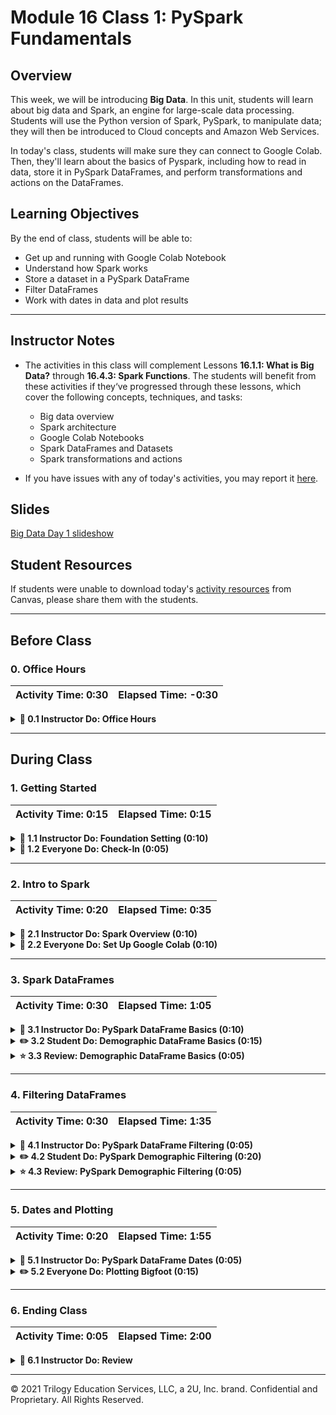 # Module 16 Class 1: PySpark Fundamentals

## Overview

This week, we will be introducing **Big Data**. In this unit, students will learn about big data and Spark, an engine for large-scale data processing. Students will use the Python version of Spark, PySpark, to manipulate data; they will then be introduced to Cloud concepts and Amazon Web Services.

In today's class, students will make sure they can connect to Google Colab. Then, they'll learn about the basics of Pyspark, including how to read in data, store it in PySpark DataFrames, and perform transformations and actions on the DataFrames.

## Learning Objectives

By the end of class, students will be able to:

* Get up and running with Google Colab Notebook
* Understand how Spark works
* Store a dataset in a PySpark DataFrame
* Filter DataFrames
* Work with dates in data and plot results

- - -

## Instructor Notes

* The activities in this class will complement Lessons **16.1.1: What is Big Data?** through **16.4.3: Spark Functions**.  The students will benefit from these activities if they‘ve progressed through these lessons, which cover the following concepts, techniques, and tasks:

   * Big data overview
   * Spark architecture
   * Google Colab Notebooks
   * Spark DataFrames and Datasets
   * Spark transformations and actions

* If you have issues with any of today's activities, you may report it [here](http://tiny.cc/BootCampFeedback).

## Slides

[Big Data Day 1 slideshow](https://docs.google.com/presentation/d/112bzlvJGmH1DyrwItGCFSzEjKjiZHNaRoicxt_YJOk0/edit?ts=604be333#slide=id.gc35463efd6_0_114)

## Student Resources

If students were unable to download today's [activity resources](https://2u-data-curriculum-team.s3.amazonaws.com/data-viz-online-lesson-plans/16-Lessons/16-1-Student_Resources.zip) from Canvas, please share them with the students.

- - -

## Before Class

### 0. Office Hours

| Activity Time: 0:30       |  Elapsed Time:     -0:30  |
|---------------------------|---------------------------|

<details>
 <summary><strong> 📣 0.1 Instructor Do: Office Hours</strong></summary>

* Before you begin class, hold office hours. Office hours should be driven by students. Encourage students to take full advantage of office hours by reminding them that this is their time to ask questions and get assistance from instructional staff as they learn new concepts.

* Expect that students may ask for the following:

 * Further review on a particular subject
 * Debugging assistance
 * Help with computer issues
 * Guidance with a particular tool

</details>

- - -

## During Class

### 1. Getting Started

| Activity Time:       0:15 |  Elapsed Time:      0:15  |
|---------------------------|---------------------------|

<details>
 <summary><strong>📣 1.1 Instructor Do: Foundation Setting (0:10)</strong></summary>

* Welcome students to class.

* Direct students to post individual questions in the Zoom chat to be addressed by you and/or your TAs at the end of class.

* Open the slideshow and use slides 1-11 to walk through the foundation setting with your class.

* **Big Picture:** This is an opportunity to zoom out and see the big picture of where they are in the program. Take a moment to mention some real-world examples illustrating the value of what they're learning this week.

* **Program Pointers:** Talk through some of the key logistical things that will help students stay on track. This is an opportunity to speak to what students may need when they're at this particular point of the program.

* **This Week - Big Data:** Talk through the key skills students will be learning this week. Let the students know that they will be using PySpark and Google Colab Notebooks to learn how Spark works with big data.

* **This Week's Challenge:** For this week's Challenge, let the students know they’ll be working with a customer-review dataset from Amazon. The students will perform ETL using PySpark, and they’ll connect to an AWS RDS instance. Students will then determine if Vine reviews show bias toward being more favorable.

* **Career Connection:** Let students know how they will be using the skills covered this week throughout their careers. It's important for them to know the "why." Give examples of when they may be used in work or when you have used those skills in your workplace.

* **How to Succeed This Week:** Remind your students that they may have moments of frustration this week as they learn something complex. These moments are great for deepening their knowledge. Use the side material to outline some of the topics that they may find tricky in this module. Consider sharing something about your personal learning journey. It helps students to recognize that everyone starts somewhere and that they are not alone.

* **Today's Objectives:** Now, outline the concepts that will be covered in today's lesson. Remind students that they can find the relevant activity files in the “Getting Ready for Class” page in their course content.

</details>

<details>
 <summary><strong>🎉  1.2 Everyone Do: Check-In (0:05)</strong></summary>

* Ask the class the following questions and call on students for answers:

   * **Q:** How are you feeling about your progress so far?

   * **A:** We are starting to build your big-data skillset. It’s also okay to feel overwhelmed as long as you don’t give up.

   * **Q:** How comfortable do you feel with this topic?

   * **A:** Let's do "fist to five" together. If you are not feeling confident, hold up a fist (0). If you feel very confident, hold up an open hand (5).

</details>



- - -

### 2. Intro to Spark

| Activity Time:       0:20 |  Elapsed Time:      0:35  |
|---------------------------|---------------------------|

<details>
 <summary><strong> 📣 2.1 Instructor Do: Spark Overview (0:10)</strong></summary>

* Help students identify the significant differences between Hadoop (mrjob) and Spark. You may use slides 13-20 to accompany this activity. Be sure to mention the following:

 * Hadoop is a buzzword in the big-data industry, but many businesses are relying on Spark to solve their big-data problems. Spark runs on Hadoop, but it doesn't have to.

 * According to its website, Spark is "a fast and general engine for large-scale data processing."

 * Spark uses scripts from real programming languages, has a rich ecosystem, and is very scalable.

 * Spark uses in-memory computation instead of a disk-based solution, which means it doesn't need to talk to the Hadoop Distributed File System (HDFS) each time; instead, Spark retains as much as it can in memory.

 * Spark uses lazy evaluation, which delays the evaluation of an expression until its value is needed.

</details>

<details>
 <summary><strong> 📣 2.2 Everyone Do: Set Up Google Colab (0:10)</strong></summary>

* Students will need a Google account to use Google Colab Notebooks. If they do not have an account already, encourage them to sign up for one.

* Once you confirm that all students have a Google account, navigate to [Google Colaboratory](https://colab.research.google.com/notebooks/welcome.ipynb). Then, explain the following:

 * We will use **Cloud-based notebooks** to run Spark.

 * Google Colaboratory or Colab are Google-hosted notebooks.

 * These cloud-based notebooks allow for easy installation of Spark and the use of cloud computing power.

 * They are similar to the Jupyter Notebooks we run locally.

* Instruct students to open a new notebook by clicking *File* on the top left and select **New Notebook**.

  ![Navigate to Google Colaboratory Webpage to see the menu](Images/Colab-Menu.png)

* Explain that these notebooks will be saved in a folder called **Colab Notebooks** in Google Drive. Navigate to [Google drive](https://www.google.com/drive/) in a sepearte tab and select *Go to Google Drive*

  ![go to Google drive](Images/google_go_to_google_drive.png)

* Then, show students the **Colab Notebooks** folder.

  ![The Colab Notebooks folder is located in the Google Drive](Images/colab-folder.png)

* A new tab will launch with a new notebook. The functionality is very similar to using Jupyter Notebook, except everything is now hosted online.

* Notebooks can be uploaded directly to Colab. Follow the steps to upload the [spark_dataframe_basics.ipnyb](Activities/03-Ins_Pyspark_DataFrames_Basics/Solved/spark_dataframe_basics.ipynb) file.

 1. From the Colab notebook you just opened, click **File** then **Upload notebook**.

    ![upload notebook](Images/google_upload_notebook.png)

 2. You can upload the file by either dragging it in the `spark_dataframe_basics.ipnyb` file into the box that pops up to upload, or by using the controls to select the file from your computer.

    ![pop up box to upload notebooks in google colab](Images/colab_notebook_upload.png)

* Make sure all students are up and running with Colab Notebooks before moving on to the next section.

</details>



- - -

### 3. Spark DataFrames

| Activity Time:       0:30 |  Elapsed Time:      1:05  |
|---------------------------|---------------------------|

<details>
 <summary><strong> 📣 3.1 Instructor Do: PySpark DataFrame Basics (0:10)</strong></summary>

* In this demonstration, you will introduce students to the basics of working with PySpark in Google Colab Notebooks. You may use slides 23-33 to accompany this activity.

* Open [spark_dataframe_basics.ipnyb](Activities/03-Ins_Pyspark_DataFrames_Basics/Solved/spark_dataframe_basics.ipynb) in a Colab Notebook.

* Explain that when using Colab, each notebook will need to install Spark and create a SparkSession. Start by explaining the first two code blocks:

 * The first block of code may seem scary, but all it is doing is installing Spark in our Colab environment. Installation only takes a few seconds, and it  saves the hassle of configuring Spark locally.

 * **Note** that Spark is constantly being updated and the version used in the code below may be outdated. If you run into installation issues, visit the [Spark distribution](http://www.apache.org/dist/spark/) to find the most recent version of Spark 2.X.X, then update the version in the variable below. You will need to update this for all notebooks.

    ![spark version](Images/spark_version.png)

    ![download spark](Images/download_spark.png)

 * In the second block of code, a SparkSession is created to control your Spark Application. Before interacting with Spark, a session is started and the app is named; this can be any name, but it is usually good to associate the app with what you are doing.

    ```python
    # Start Spark session
    from pyspark.sql import SparkSession
    spark = SparkSession.builder.appName("DataFrameBasics").getOrCreate()
    ```

 * Remind students that these two blocks of code will need to be run with every new notebook that will use Spark. The only thing that will change will be the app name.

* Now that Spark has been installed in the notebook and a session has been started, continue to explain the rest of the code:

 * Spark can create DataFrames manually.

    ```python
    # Create DataFrame manually
    dataframe = spark.createDataFrame([
                                      (0, "Here is our DataFrame"),
                                      (1, "We are making one from scratch"),
                                      (2, "This will look very similar to a Pandas DataFrame")
    ], ["id", "words"])

    dataframe.show()
    ```

 * Since Colab is hosted in the cloud, it’s much easier to read datasets directly from the cloud as well, compared to reading from your local files. In this code block, Colab will pull data from Amazon's Simple Storage Service (S3). This boilerplate code can be used to read other public files hosted on Amazon's services.

    ```python
    # Read in data from S3 Buckets
    from pyspark import SparkFiles
    url = "https://2u-data-curriculum-team.s3.amazonaws.com/dataviz-classroom/v1.1/22-big-data/day_1/food.csv"
    spark.sparkContext.addFile(url)
    df = spark.read.csv(SparkFiles.get("food.csv"), sep=",", header=True)
    ```

 * Similar to Pandas, Spark has a mechanism for reading data and storing it as a DataFrame.

 * Conceptually, Spark DataFrames are similar to Pandas DataFrames, but with Spark, the data is distributed.

 * Spark DataFrames organize data in a column-and-row format in which each column represents a variable, and each row represents a data point.

 * Spark DataFrames take in data from a variety of sources, apply transformations, and collect and display data.

 * When loading JSON data, the schema may not always be correct, so Spark allows you to import types and manually set the schema.

 * Data access and manipulation in Spark are very similar to Pandas.

 * `StructField` takes in the column's name, defines the data type, and takes in a Boolean. This is necessary because JSON files need to have the schema set manually.

    ```python
    # Import struct fields that we can use
    from pyspark.sql.types import StructField, StringType, IntegerType, StructType

    # Next we need to create the list of struct fields
    schema = [StructField("food", StringType(), True), StructField("price", IntegerType(), True),]
    schema

    # Pass in our fields
    final = StructType(fields=schema)
    final
    ```

 * Spark uses the `show()` method to display the data from DataFrames.

    ```python
    # Read our data with our new schema
    dataframe = spark.read.csv(SparkFiles.get("food.csv"), schema=final, sep=",", header=True)
    dataframe.show()
    ```

 * Spark can access the DataFrame in many different ways:

    ```python
    dataframe['price']

    type(dataframe['price'])

    dataframe.select('price')

    type(dataframe.select('price'))

    dataframe.select('price').show()
    ```

 * Columns can be manipulated using the `withColumn()` method.

    ```python
    # Add new column
    dataframe.withColumn('newprice', dataframe['price']).show()
    ```

 * Columns can be renamed using `withColumnRenamed()`.

    ```python
    # Update column name
    dataframe.withColumnRenamed('price','newerprice').show()
    ```

 * Column data can be changed.

    ```python
    # Double the price
    dataframe.withColumn('doubleprice',dataframe['price']*2).show()

    # Add a dollar to the price
    dataframe.withColumn('add_one_dollar',dataframe['price']+1).show()

    # Halve the price
    dataframe.withColumn('half_price',dataframe['price']/2).show()
    ```

  * A list can be made out of columns with `collect()`.

    ```python
    # Collecting a column as a list
    dataframe.select("price").collect()
    ```

 * Use `toPandas()` to convert a PySpark DataFrame to a Pandas DataFrame. This should only be done for summarized or aggregated subsets of the original Spark DataFrame.

    ```python
    import pandas as pd
    pandas_df = dataframe.toPandas()
    ```

* Send out the [PySpark documentation](http://spark.apache.org/docs/latest/api/python/index.html) and the [spark_dataframe_basics.ipnyb](Activities/03-Ins_Pyspark_DataFrames_Basics/Solved/spark_dataframe_basics.ipynb) for students to review later.

</details>

<details>
 <summary><strong> ✏️ 3.2 Student Do: Demographic DataFrame Basics (0:15)</strong></summary>

* Next, proceed with the student exercise. In this exercise, students will use the basic features of PySpark DataFrames to analyze a CSV with demographic data.

* Open the [demographics.ipynb](Activities/04-Stu_Pyspark_DataFrames_Basics/Solved/demographics.ipynb) file in your Colab Notebook and scroll to the bottom to display what they will be creating.

  ![table of demographic salary](Images/stu_demogprahic_salary.png)

* Make sure the students can download and open the [instructions](Activities/04-Stu_Pyspark_DataFrames_Basics/README.md), the [starter code](Activities/04-Stu_Pyspark_DataFrames_Basics/Unsolved/demographics.ipynb), and the [demographics.csv](Activities/04-Stu_Pyspark_DataFrames_Basics/Resources/demographics.csv) from the AWS link.

* Go over the instructions with the students and answer any questions before breaking the students out in groups.

* Divide students into groups of 3 to 5. They should work on the solution by themselves but can reach out to others in their group for help.

* Let students know that they may be asked to share and walk through their work at the end of the activity.

</details>

<details>
 <summary><strong> ⭐ 3.3 Review: Demographic DataFrame Basics (0:05)</strong></summary>

* Once time is up, ask for volunteers to walk through their solution. Remind them that it is perfectly alright if they didn't finish the activity.

* To encourage participation, you can open the [starter code](Activities/04-Stu_Pyspark_DataFrames_Basics/Unsolved/demographics.ipynb) and ask the students to help you write the code to get the column names and the first ten rows.

* Continue this process for the remainder of the code.

* If there are no volunteers, open up [demographics.ipynb](Activities/04-Stu_Pyspark_DataFrames_Basics/Solved/demographics.ipynb) in Colab and go over the solution file line by line with the class, answering whatever questions students may have.

* Key points to cover are:

 * Spark is installed and a SparkSession is started.

    ```python
    # Start Spark session
    from pyspark.sql import SparkSession
    spark = SparkSession.builder.appName("Demographics").getOrCreate()
    ```

 * `SparkFiles` is imported to read in a file, and a URL to the data is stored in a variable.

    ```python
    # Read in data from S3 Buckets
    from pyspark import SparkFiles
    url = "https://2u-data-curriculum-team.s3.amazonaws.com/dataviz-classroom/v1.1/22-big-data/demographics.csv"
    ```

 * Spark adds the file with `spark.sparkContext.addFile(url)`.

 * Use Spark to read in the data, separate it with commas, and take the header.

    ```python
    spark.read.csv(SparkFiles.get("demographics.csv"), sep=",", header=True)
    ```

 * Use `df.columns` to see the list of column names.

 * Using `show()` to get a summary of the DataFrame columns is similar to using the `head()` method in Pandas.

 * Use `describe()` and `printSchema()` to show the schema.

 * Show that we can select specific columns to `describe`.

   ![select columns](Images/select_columns.png)

 * Show that the `Salary` column can be renamed using `withColumnRenamed`.

    ```python
    # Rename the Salary column to `Salary (1k)` and show only this new column
    df = df.withColumnRenamed('Salary', 'Salary (1k)')
    df.select("Salary (1k)").show()
    ```

 * Show that we can add a new `Salary` column that multiplies each `Salary (1k)` column by 1,000.

   ![add salary](Images/add_salary.png)


* Send out the [solution file](Activities/04-Stu_Pyspark_DataFrames_Basics/Solved/demographics.ipynb) for students to review later.

* Answer any questions students may have before moving on to the next activity.

</details>



- - -

### 4. Filtering DataFrames

| Activity Time:       0:30 |  Elapsed Time:      1:35  |
|---------------------------|---------------------------|

<details>
 <summary><strong> 📣 4.1 Instructor Do: PySpark DataFrame Filtering (0:05)</strong></summary>

* In this activity, you will be reviewing how to filter PySpark DataFrames. You may use slides 37-40 to accompany this activity.

* Import [spark_filtering.ipynb](Activities/05-Ins_Pyspark_DataFrames_Filtering/Solved/spark_filtering.ipynb) into Colab and run the file.

* Explain the following:

 * Spark can order DataFrames by using the `orderBy()` method.

 * Pass in the column name and either `asc()` for ascending order or `desc()` for descending order.

    ```python
    # Order a DataFrame by ascending values
    df.orderBy(df["points"].asc()).show(5)

    # Order a DataFrame by descending values
    df.orderBy(df["points"].desc()).show(5)
    ```

 * Spark can import other helper functions as well. For example, `avg()` finds the average of the values in the input column.

    ```python
    # Import average function
    from pyspark.sql.functions import avg
    df.select(avg("points")).show()
    ```

 * The `filter()` method allows more data manipulation, similar to SQL's `WHERE` clause. Here, it is filtering for all wine that has a price lower than $20.

    ```python
    # Using filter
    df.filter("price<20").show()
    ```

 * The exact columns can be used by combining the `select` method with `filter`.

    ```python
    # Filter by price on certain columns
    df.filter("price<20").select(['points','country', 'winery','price']).show()
    ```

 * Similar to Pandas, Spark can compare multiple conditions using Python operators.

* Send out the [spark_filtering notebook](Activities/05-Ins_Pyspark_DataFrames_Filtering/Solved/spark_filtering.ipynb) for students to refer to later.

* Answer any questions before proceeding to the student activity.

</details>

<details>
 <summary><strong> ✏️ 4.2 Student Do: PySpark Demographic Filtering (0:20)</strong></summary>

* Next, proceed with the student exercise. In this activity, students will use the PySpark filtering functions to filter through the demographic dataset.

* Open the [demographics_filtered.ipynb](Activities/06-Stu_Pyspark_DataFrames_Filtering/Solved/demographics_filtered.ipynb) in Colab to display some of the tables they will be creating.

* Make sure the students can download and open the [instructions](Activities/06-Stu_Pyspark_DataFrames_Filtering/README.md) and the [starter code](Activities/06-Stu_Pyspark_DataFrames_Filtering/Unsolved/demographics_filtered.ipynb) from the AWS link.

* Go over the instructions with the students and answer any questions before breaking the students out in groups.

* Divide students into groups of 3 to 5. They should work on the solution by themselves but can reach out to others in their group for help.

* Let students know that they may be asked to share and walk through their work at the end of the activity.

</details>

<details>
 <summary><strong> ⭐ 4.3 Review: PySpark Demographic Filtering (0:05)</strong></summary>

* Once time is up, ask for volunteers to walk through their solution. Remind them that it is perfectly alright if they didn't finish the activity.

* To encourage participation, you can open the [starter code](Activities/06-Stu_Pyspark_DataFrames_Filtering/Unsolved/demographics_filtered.ipynb) and ask the students to help you write the code to get the occupation with the highest salary.

* Continue this process for the remainder of the code.

* If there are no volunteers, open up the [solution](Activities/06-Stu_Pyspark_DataFrames_Filtering/Solved/demographics_filtered.ipynb) file and review it line by line with the class, answering whatever questions students may have.

* Key points to cover are:

 * Use the `orderBy` method with `desc` to show the occupations and salaries in descending order to find the highest salary.

    ```python
    # What occupation had the highest salary?
    df.orderBy(df["Salary"].desc()).select("occupation", "Salary").limit(1).show()
    ```

 * We can leave out `desc` to get the values in ascending order to find the lowest salary.

    ```python
    # What occupation had the lowest salary?
    df.orderBy(df["Salary"]).select("occupation", "Salary").limit(1).show()
    ```

 * We can import functions such as `mean` to apply to our columns. This creates an aggregate view called `avg(Salary)`.

    ```python
    # What is the mean salary of this dataset?
    from pyspark.sql.functions import mean
    df.select(mean("Salary")).show()
    ```

 * We can apply `min` and `max` functions to the Salary column.

    ```python
    # What is the max and min of the Salary column?
    from pyspark.sql.functions import max, min
    df.select(max("Salary"), min("Salary")).show()
    ```

 * We can use a filter to show all occupations with salaries higher than $80,000.

   ![pyspark filter](Images/pyspark_filter.png)

 * We can use `groupBy` with an aggregation function to show the average age and height by academic degree type.

   ![groupby](Images/pyspark_groupby.png)

* Send out the [solution](Activities/06-Stu_Pyspark_DataFrames_Filtering/Solved/demographics_filtered.ipynb) for students to refer to later.

* Answer any questions before moving on to the next activity.

</details>



- - -

### 5. Dates and Plotting

| Activity Time:       0:20 |  Elapsed Time:      1:55  |
|---------------------------|---------------------------|

<details>
 <summary><strong> 📣 5.1 Instructor Do: PySpark DataFrame Dates (0:05)</strong></summary>

* In this demonstration, you will be reviewing how to handle data formats and plot data with PySpark. You may use slides 45-49 to accompany this activity.

* Import [spark_dates.ipynb](Activities/07-Ins_Pyspark_DataFrames_Dates/Solved/spark_dates.ipynb) into Colab.

* Walk students through the code and cover the following:

 * To avoid errors in reading the data, `inferSchema=True, timestampFormat="yyyy/MM/dd HH:mm:ss"` is used to tell Spark to infer the schema and use this format for handling timestamps.

 * It's common to encounter a variety of date and timestamp formats. Spark provides a functions library with date and timestamp conversion functions.

 * The `year` function is imported, which allows you to select the year from a timestamp column.

    ```python
    # Import date time functions
    from pyspark.sql.functions import year

    # Show the year for the date column
    df.select(year(df["date"])).show()
    ```

 * A new column storing only the year can be created.

    ```python
    # Save the year as a new column
    df = df.withColumn("year", year(df['date']))
    df.show()
    ```

 * With the new column, we can now group by the year and find the average precipitation.

    ```python
    # Find the average precipitation per year
    averages = df.groupBy("year").avg()
    averages.orderBy("year").select("year", "avg(prcp)").show()
    ```

 * The same can be done with the month function, except this time we’ll use the `max()` function.

 * The DataFrame can also be exported to a Pandas DataFrame.

    ```python
    # Import the summarized data to a pandas dataframe for plotting
    # Note: If your summarized data is still too big for your local memory then your notebook may crash

    pandas_df = averages.orderBy("month").select("month", "max(prcp)").toPandas()
    pandas_df.head()
    ```

 * From the Pandas DataFrame, we can use Matplotlib to chart the data.

    ![weather bar graph](Images/rainfall_chart.png)

 * Demonstrate the different methods that are parts of the date and time PySpark functions.

* Send out [spark_dates solution notebook](Activities/07-Ins_Pyspark_DataFrames_Dates/Solved/spark_dates.ipynb) for students to review later.

* Answer any questions before moving on to the next activity.

</details>

<details>
 <summary><strong> ✏️ 5.2 Everyone Do: Plotting Bigfoot (0:15)</strong></summary>

* In this exercise, students will use date formatting with PySpark to plot Bigfoot sightings.

* Open the [bigfoot.ipynb](Activities/08-Evr_Pyspark_Bigfoot/Solved/bigfoot.ipynb) file in a Colab Notebook and display the graph they will be creating.

  ![chart of bigfoot sightings vs. year](Images/bigfoot_plot.png)

* Make sure the students can download and open the [instructions](Activities/08-Evr_Pyspark_Bigfoot/README.md) and the [starter code](Activities/08-Evr_Pyspark_Bigfoot/Unsolved/bigfoot.ipynb) from the AWS link.

* Go over the instructions with the students, then let the students work on their solution for 5 to 7 minutes.

* When time is up, open the [starter code](Activities/08-Evr_Pyspark_Bigfoot/Unsolved/bigfoot.ipynb), then ask the students to help you write code to create a year column and to save it as 'Year'.

* Continue this process for the remainder of the code.

* If there are no volunteers, open up the [solution](Activities/08-Evr_Pyspark_Bigfoot/Solved/bigfoot.ipynb) in a Colab Notebook and go over the solution file line by line with the class, answering whatever questions students may have.


* Key points to cover include:

  * Import the functions needed to handle the year-date conversion.

    ```python
    # Import date time functions
    from pyspark.sql.functions import month, year
    ```

  * Create a new DataFrame with only the year, using the `withColumn` method and the `year` function.

    ```python
    # Create a new DataFrame with the column Year
    df.select(year(df["timestamp"])).show()
    ```

  * Show how the `year` function can be used to create a new Year column from the timestamp. This Year column can then be used to group, count, and order sightings per year.

    ```python
    # Find the total bigfoot sightings per year
    averages = df.groupBy("year").count()
    averages.orderBy("year").select("year", "count").show()
    ```

  * Take the aggregated data and convert it to a Pandas DataFrame

    ```python
    # Import the summarized data to a pandas DataFrame for plotting
    # Note: If your summarized data is still too big for your local memory then your notebook may crash
    import pandas as pd
    pandas_df = averages.orderBy("year").select("year", "count").toPandas()
    pandas_df.head()
    ```

  * Clean the data with Pandas to get a "sightings" column.

    ```python
    # Clean the data and rename the columns to "year" and "sightings"
    pandas_df = pandas_df.dropna()
    pandas_df = pandas_df.rename(columns={"count": "sightings"})
    pandas_df.head()
    ```

  * Plot your DataFrame.

    ![bigfoot plot](Images/bigfoot_plot.png)

* Send out the [bigfoot solution](Activities/08-Evr_Pyspark_Bigfoot/Solved/bigfoot.ipynb) for students to refer to later.

* Answer any questions before ending class.

</details>



- - -

### 6. Ending Class

| Activity Time:       0:05 |  Elapsed Time:      2:00  |
|---------------------------|---------------------------|

<details>
 <summary><strong>📣  6.1 Instructor Do: Review </strong></summary>

* Before ending class, review the skills that were covered today and mention where these skills are taught in the module.
 * Getting started with Google Colab Notebooks was covered in **Lesson 16.4.1**.
 * The basics of PySpark DataFrames were covered in **Lesson 16.4.2**.
 * Spark functions, transformations, and actions were covered in **Lesson 16.4.3**.

* Answer any questions the students may have.

* Finally, encourage your class to begin the Challenge as soon as possible, if they haven’t already, and to use the Learning Assistants channel and pre-scheduled Office Hours with their instructional team for help as they progress through their work. If they feel like they need context to understand documentation or instructions throughout the week, this is where they can get it.

</details>



---

© 2021 Trilogy Education Services, LLC, a 2U, Inc. brand.  Confidential and Proprietary.  All Rights Reserved.
